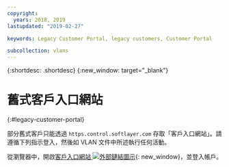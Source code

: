 ```yaml
---
copyright:
  years: 2018, 2019
lastupdated: "2019-02-27"

keywords: Legacy Customer Portal, legacy customers, Customer Portal

subcollection: vlans
---
```


{:shortdesc: .shortdesc}
{:new_window: target="_blank"}
 
# 舊式客戶入口網站
{:#legacy-customer-portal}
 
部分舊式客戶只能透過 `https.control.softlayer.com` 存取「客戶入口網站」。請遵循下列指示登入，然後如 VLAN 文件中所述執行任何活動。 

從瀏覽器中，開啟[客戶入口網站 ![外部鏈結圖示](../../icons/launch-glyph.svg "外部鏈結圖示")](https://control.softlayer.com/){: new_window}，並登入帳戶。

